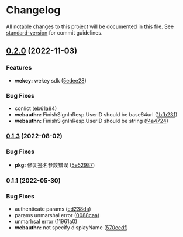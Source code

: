 # Changelog

All notable changes to this project will be documented in this file. See [standard-version](https://github.com/conventional-changelog/standard-version) for commit guidelines.

## [0.2.0](https://github.com/trustasia-com/go-sdk/compare/v0.1.4...v0.2.0) (2022-11-03)


### Features

* **wekey:** wekey sdk ([5edee28](https://github.com/trustasia-com/go-sdk/commit/5edee28b54bade4fb741fdb74cbbeb1ebeee7dc5))


### Bug Fixes

* conlict ([eb61a84](https://github.com/trustasia-com/go-sdk/commit/eb61a84afad1850b722cd4bf7e8feeae270b930b))
* **webauthn:** FinishSignInResp.UserID should be base64url ([1bfb231](https://github.com/trustasia-com/go-sdk/commit/1bfb231e09d0cb6bff17533d63891df81c416850))
* **webauthn:** FinishSignInResp.UserID should be string ([f4a4724](https://github.com/trustasia-com/go-sdk/commit/f4a4724fbb3ebc8c6fcc9abe640e1b5de422b54f))

### [0.1.3](https://github.com/trustasia-com/go-sdk/compare/v0.1.2...v0.1.3) (2022-08-02)


### Bug Fixes

* **pkg:** 修复签名参数错误 ([5e52987](https://github.com/trustasia-com/go-sdk/commit/5e52987b13f128ac752835c9570710109a2f507d))

### 0.1.1 (2022-05-30)


### Bug Fixes

* authenticate params ([ed238da](https://github.com/trustasia-com/go-sdk/commit/ed238dabfd26f60f2713b9c9c716fb73e3fe4919))
* params unmarshal error ([0088caa](https://github.com/trustasia-com/go-sdk/commit/0088caa6c32b804808dda684cdee115047c86938))
* unmarhsal error ([11961a0](https://github.com/trustasia-com/go-sdk/commit/11961a0cceea508c3c066b54df31fad82183d098))
* **webauthn:** not specify displayName ([570eedf](https://github.com/trustasia-com/go-sdk/commit/570eedf58152273d455cfa1c5592c822531f805d))
